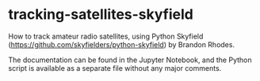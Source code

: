 # tracking-satellites-skyfield
How to track amateur radio satellites, using Python Skyfield (https://github.com/skyfielders/python-skyfield) by Brandon Rhodes. 

The documentation can be found in the Jupyter Notebook, and the Python script is available as a separate file
without any major comments.
